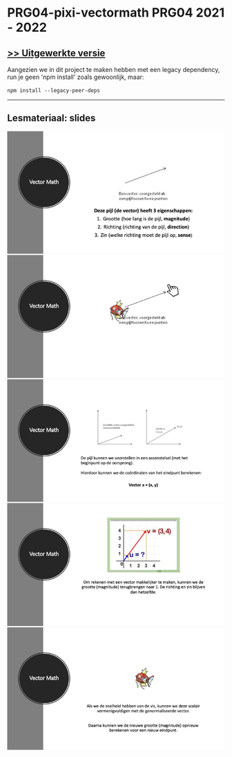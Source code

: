# PRG04-pixi-vectormath PRG04 2021 - 2022

## [>> Uitgewerkte versie](https://github.com/HR-CMGT/PRG04-pixi-vectormath-completed)
 
Aangezien we in dit project te maken hebben met een legacy dependency, run je geen 'npm install' zoals gewoonlijk, maar:

```
npm install --legacy-peer-deps
```

---

## Lesmateriaal: slides

![Slide 1](Slide1.jpeg "Vector math slide 1")
![Slide 2](Slide2.jpeg "Vector math slide 2")
![Slide 3](Slide3.jpeg "Vector math slide 3")
![Slide 4](Slide4.jpeg "Vector math slide 4")
![Slide 5](Slide5.jpeg "Vector math slide 5")
